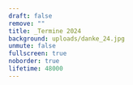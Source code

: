 ```yaml
---
draft: false
remove: ""
title: _Termine 2024
background: uploads/danke_24.jpg
unmute: false
fullscreen: true
noborder: true
lifetime: 48000
---
```

